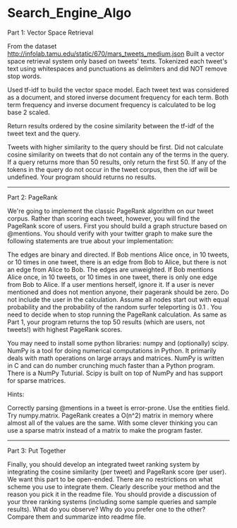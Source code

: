 Search_Engine_Algo
==================

Part 1: Vector Space Retrieval

From the dataset http://infolab.tamu.edu/static/670/mars_tweets_medium.json
Built a vector space retrieval system only based on tweets' texts.
Tokenized each tweet's text using whitespaces and punctuations as delimiters and did NOT remove stop words.


Used tf-idf to build the vector space model. Each tweet text was considered as a document, and stored inverse document frequency for each term. Both term frequency and inverse document frequency is calculated to be log base 2 scaled.

Return results ordered by the cosine similarity between the tf-idf of the tweet text and the query.

Tweets with higher similarity to the query should be first.
Did not calculate cosine similarity on tweets that do not contain any of the terms in the query. 
If a query returns more than 50 results, only return the first 50.
If any of the tokens in the query do not occur in the tweet corpus, then the idf will be undefined. Your program should returns no results.

----------------------------------
Part 2: PageRank

We're going to implement the classic PageRank algorithm on our tweet corpus. Rather than scoring each tweet, however, you will find the PageRank score of users. First you should build a graph structure based on @mentions. You should verify with your twitter graph to make sure the following statements are true about your implementation:

The edges are binary and directed. If Bob mentions Alice once, in 10 tweets, or 10 times in one tweet, there is an edge from Bob to Alice, but there is not an edge from Alice to Bob.
The edges are unweighted. If Bob mentions Alice once, in 10 tweets, or 10 times in one tweet, there is only one edge from Bob to Alice.
If a user mentions herself, ignore it.
If a user is never mentioned and does not mention anyone, their pagerank should be zero. Do not include the user in the calculation.
Assume all nodes start out with equal probability and the probability of the random surfer teleporting is 0.1 . You need to decide when to stop running the PageRank calculation. As same as Part 1, your program returns the top 50 results (which are users, not tweets!) with highest PageRank scores.

You may need to install some python libraries: numpy and (optionally) scipy. NumPy is a tool for doing numerical computations in Python. It primarily deals with math operations on large arrays and matrices. NumPy is written in C and can do number crunching much faster than a Python program. There is a NumPy Tuturial. Scipy is built on top of NumPy and has support for sparse matrices.

Hints:

Correctly parsing @mentions in a tweet is error-prone. Use the entities field.
Try numpy.matrix.
PageRank creates a O(n^2) matrix in memory where almost all of the values are the same. With some clever thinking you can use a sparse matrix instead of a matrix to make the program faster.

----------------------------------
Part 3: Put Together

Finally, you should develop an integrated tweet ranking system by integrating the cosine similarity (per tweet) and PageRank score (per user). We want this part to be open-ended. There are no restrictions on what scheme you use to integrate them. Clearly describe your method and the reason you pick it in the readme file. You should provide a discussion of your three ranking systems (including some sample queries and sample results). What do you observe? Why do you prefer one to the other? Compare them and summarize into readme file.
